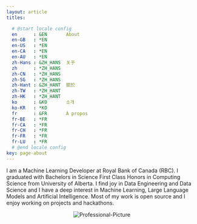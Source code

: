 ```yaml
---
layout: article
titles: 

  # @start locale config
  en      : &EN       About
  en-GB   : *EN
  en-US   : *EN
  en-CA   : *EN
  en-AU   : *EN
  zh-Hans : &ZH_HANS  关于
  zh      : *ZH_HANS
  zh-CN   : *ZH_HANS
  zh-SG   : *ZH_HANS
  zh-Hant : &ZH_HANT  關於
  zh-TW   : *ZH_HANT
  zh-HK   : *ZH_HANT
  ko      : &KO       소개
  ko-KR   : *KO
  fr      : &FR       À propos
  fr-BE   : *FR
  fr-CA   : *FR
  fr-CH   : *FR
  fr-FR   : *FR
  fr-LU   : *FR
  # @end locale config
key: page-about
---
```


I am a Machine Learning Developer at Royal Bank of Canada (RBC). I graduated with Bachelors in Science First Class Honors in Computing Science from University of Alberta. I find joy in Data Engineering and Data Science and I have a deep interest in Machine Learning, Large Language Models and Artificial Intelligence. Most of my work is open source and I enjoy working on projects and hackathons. 





<p align="center">
<img src="https://i.ibb.co/THJYBRJ/Professional-Picture.jpg" alt="Professional-Picture" border="0">

</p>
